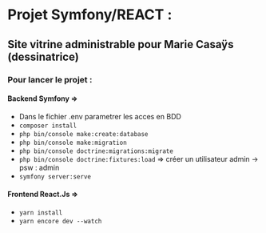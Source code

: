 # Projet Symfony/REACT : 
## Site vitrine administrable pour Marie Casaÿs (dessinatrice)

### Pour lancer le projet :
#### Backend Symfony =>
  - Dans le fichier .env parametrer les acces en BDD
  - <code>composer install</code>
  - <code>php bin/console make:create:database</code>
  - <code>php bin/console make:migration</code>
  - <code>php bin/console doctrine:migrations:migrate</code>
  - <code>php bin/console doctrine:fixtures:load</code> 
          => créer un utilisateur admin -> psw : admin
  - <code>symfony server:serve</code>
#### Frontend React.Js =>
  - <code>yarn install</code>
  - <code>yarn encore dev --watch</code>
    

